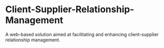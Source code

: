 # Client-Supplier-Relationship-Management


A web-based solution aimed at facilitating and enhancing client-supplier relationship management.
